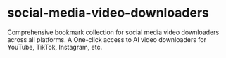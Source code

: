 # social-media-video-downloaders
Comprehensive bookmark collection for social media video downloaders across all platforms. A One-click access to AI video downloaders for YouTube, TikTok, Instagram, etc.
